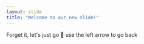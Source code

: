 ```yaml
---
layout: slide
title: "Welcome to our new slide!"
---
```

Forget it, let's just go :rofl:
use the left arrow to go back
